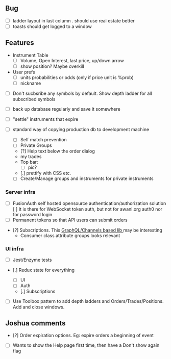 ## Bug
- [ ] ladder layout in last column . should use real estate better
- [ ] toasts should get logged to a window
## Features
- Instrument Table
  * [ ] Volume, Open Interest, last price, up/down arrow
  + [ ] show position? Maybe overkill
- User prefs
  + [ ] units probabilities or odds (only if price unit is %prob)
  + [ ] nickname
- [ ] Don't sucbsribe any symbols by default. Show depth ladder for all subscribed symbols
- [ ] back up database regularly and save it somewhere
- [ ] "settle" instruments that expire
- [ ] standard way of copying production db to development machine

  - [ ] Self match prevention
  - [ ] Private Groups
  - [?] Help text below the order dialog
  - my trades
  - Top bar:
    - [ ] pic?
  - [.] prettify with CSS etc.
  - [ ] Create/Manage groups and instruments for private instruments

### Server infra

- [ ] FusionAuth self hosted opensource authentication/authorization solution
  [ ] It is there for WebSocket token auth, but not for awani.org auth0 nor for password login
- [ ] Permanent tokens so that API users can submit orders
- [?] Subscriptions. This [GraphQL/Channels based lib ](https://github.com/eamigo86/graphene-django-subscriptions) may be interesting
  + Consumer class attribute groups looks relevant

### UI infra

- [ ] Jest/Enzyme tests 
- [.] Redux state for everything

  - [ ] UI
  - [ ] Auth
  - [.] Subscriptions

- [ ] Use Toolbox pattern to add depth ladders and Orders/Trades/Positions. Add and close windows.

## Joshua comments
  - [?] Order expiration options. Eg: expire orders a beginning of event
  - [ ] Wants to show the Help page first time, then have a Don't show again flag
